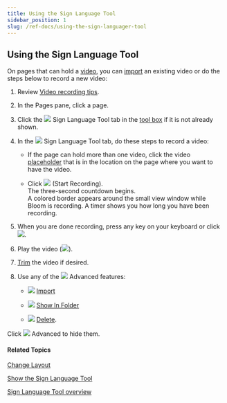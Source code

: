 ```yaml
---
title: Using the Sign Language Tool
sidebar_position: 1
slug: /ref-docs/using-the-sign-languager-tool
---
```


## Using the Sign Language Tool

On pages that can hold a [video](../../../Concepts/Video.md), you can [import](Import_a_video.md) an existing video or do the steps below to record a new video:

1.  Review [Video recording tips](Video_recording_tips.md).
    
2.  In the Pages pane, click a page.
    
3.  Click the ![](/ref-docs-assets/images/Tasks/Edit_tasks/Sign_Language_Tool/VideoPlaceHolderSMALLblue.png) Sign Language Tool tab in the [tool box](../../../Concepts/Tool_Box.md) if it is not already shown.
    
4.  In the ![](/ref-docs-assets/images/Tasks/Edit_tasks/Sign_Language_Tool/VideoPlaceHolderSMALLblue.png) Sign Language Tool tab, do these steps to record a video:
    
    -   If the page can hold more than one video, click the video [placeholder](../../../Concepts/Video.md) that is in the location on the page where you want to have the video.
        
    -   Click ![](/ref-docs-assets/images/Tasks/Edit_tasks/Sign_Language_Tool/RecordButton.png) (Start Recording).  
        The three-second countdown begins.  
        A colored border appears around the small view window while Bloom is recording. A timer shows you how long you have been recording.
        
5.  When you are done recording, press any key on your keyboard or click ![](/ref-docs-assets/images/Tasks/Edit_tasks/Sign_Language_Tool/StopButton.png).
    
6.  Play the video (![](/ref-docs-assets/images/Tasks/Edit_tasks/Sign_Language_Tool/PlayVideo.png)).
    
7.  [Trim](Trim_a_video.md) the video if desired.
    
8.  Use any of the ![](/ref-docs-assets/images/Tasks/Edit_tasks/Sign_Language_Tool/AdvancedTriangle.png) Advanced features:
    
    -   ![](/ref-docs-assets/images/Tasks/Edit_tasks/Sign_Language_Tool/ImportVideoIcon.png) [Import](Import_a_video.md)
        
    -   ![](/ref-docs-assets/images/Tasks/Edit_tasks/Sign_Language_Tool/ShowInFolder.png) [Show In Folder](Show_In_Folder.md)
        
    -   ![](/ref-docs-assets/images/Tasks/Edit_tasks/Sign_Language_Tool/DeleteVideoButton.png) [Delete](Delete_a_video.md).
        

Click ![](/ref-docs-assets/images/Tasks/Edit_tasks/Sign_Language_Tool/AdvancedTriangleOPEN.png) Advanced to hide them.

#### Related Topics

[Change Layout](../About_the_Change_Layout_controls.md)

[Show the Sign Language Tool](Show_the_Sign_Language_Tool.md)

[Sign Language Tool overview](Sign_Language_Tool_overview.md)